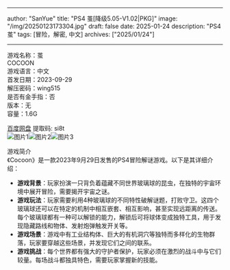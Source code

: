 
---
author: "SanYue"
title: "PS4 茧[降级5.05-V1.02|PKG]"
image: "/img/20250123173304.jpg"
draft: false
date: 2025-01-24
description: "PS4 茧"
tags: [冒险，解密, 中文]
archives: ["2025/01/24"]

---

游戏名称：茧   
COCOON     
游戏语言：中文  
首发日期：2023-09-29  
解压密码：wing515  
是否有金手指：否  
版本：无   
容量：1.6G

[百度网盘](https://pan.baidu.com/s/1OJR0WJLND_mrvv20sE_etA) 提取码: si8t  
![图片1](/img/5a0013.jpg)![图片2](/img/3c0f7b.jpg)![图片3](/img/a7634a.jpg)  

游戏简介  
《Cocoon》是一款2023年9月29日发售的PS4冒险解谜游戏。以下是其详细介绍：
- **游戏背景**：玩家扮演一只背负着蕴藏不同世界玻璃球的昆虫，在独特的宇宙环境中展开冒险，需要揭开宇宙之谜。
- **游戏玩法**：玩家需要利用4种玻璃球的不同特性破解谜题，打败守卫。这四个玻璃球还可以在特定的机制中相互嵌套、相互影响，甚至实现远距离的传送。每个玻璃球都有一种可以解锁的能力，解锁后可将球体变成独特工具，用于发现隐藏路线和物体、发射炮弹触发开关等。
- **游戏场景**：游戏中有工业结构体、巨大的有机洞穴等独特而多样化的生物群落，玩家要穿越这些场景，并发现它们之间的联系。
- **游戏挑战**：每个世界都有强大的守护者保护，玩家必须在激烈的战斗中与它们较量。每场战斗都独具特色，需要玩家掌握新的技能。

